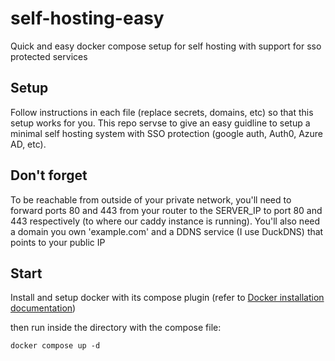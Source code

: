 # self-hosting-easy

Quick and easy docker compose setup for self hosting with support for sso protected services

## Setup

Follow instructions in each file (replace secrets, domains, etc) so that this setup works for you.
This repo servse to give an easy guidline to setup a minimal self hosting system with SSO protection (google auth, Auth0, Azure AD, etc).

## Don't forget

To be reachable from outside of your private network, you'll need to forward ports 80 and 443 from your router to the SERVER_IP to port 80 and 443 respectively (to where our caddy instance is running).
You'll also need a domain you own 'example.com' and a DDNS service (I use DuckDNS) that points to your public IP

## Start

Install and setup docker with its compose plugin (refer to [Docker installation documentation](https://docs.docker.com/compose/install/linux/#install-using-the-repository))

then run inside the directory with the compose file:

```
docker compose up -d
```
